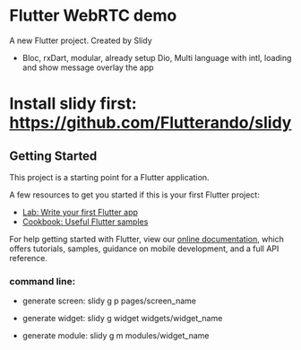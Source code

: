 # Flutter WebRTC demo

A new Flutter project. Created by Slidy

- Bloc, rxDart, modular, already setup Dio, Multi language with intl, loading and show message overlay the app


# Install slidy first: https://github.com/Flutterando/slidy

## Getting Started

This project is a starting point for a Flutter application.

A few resources to get you started if this is your first Flutter project:

- [Lab: Write your first Flutter app](https://flutter.dev/docs/get-started/codelab)
- [Cookbook: Useful Flutter samples](https://flutter.dev/docs/cookbook)

For help getting started with Flutter, view our
[online documentation](https://flutter.dev/docs), which offers tutorials,
samples, guidance on mobile development, and a full API reference.


### command line:

- generate screen: slidy g p pages/screen_name

- generate widget: slidy g widget widgets/widget_name

- generate module: slidy g m modules/widget_name
